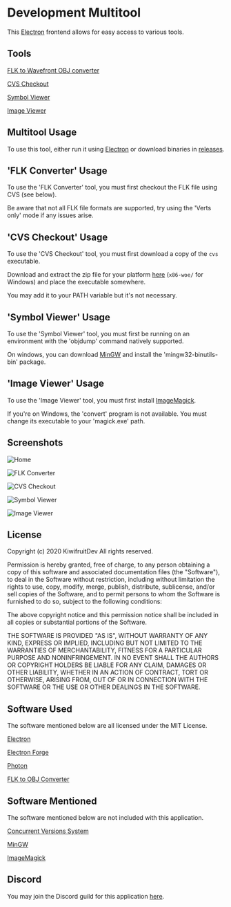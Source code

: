 # Development Multitool

This [Electron](https://www.electronjs.org/) frontend allows for easy access to various tools.

## Tools

[FLK to Wavefront OBJ converter](https://github.com/TeamPopplio/flk-to-obj-converter)

[CVS Checkout](http://savannah.nongnu.org/projects/cvs)

[Symbol Viewer](http://www.mingw.org/)

[Image Viewer](https://imagemagick.org/)

## Multitool Usage

To use this tool, either run it using [Electron](https://www.electronjs.org/) or download binaries in [releases](https://github.com/TeamPopplio/development-multitool/releases/).

## 'FLK Converter' Usage

To use the 'FLK Converter' tool, you must first checkout the FLK file using CVS (see below).

Be aware that not all FLK file formats are supported, try using the 'Verts only' mode if any issues arise.

## 'CVS Checkout' Usage

To use the 'CVS Checkout' tool, you must first download a copy of the ``cvs`` executable.

Download and extract the zip file for your platform [here](http://download.savannah.gnu.org/releases/cvs/binary/stable/) (``x86-woe/`` for Windows) and place the executable somewhere.

You may add it to your PATH variable but it's not necessary.

## 'Symbol Viewer' Usage

To use the 'Symbol Viewer' tool, you must first be running on an environment with the 'objdump' command natively supported.

On windows, you can download [MinGW](http://www.mingw.org/wiki/getting_started) and install the 'mingw32-binutils-bin' package.

## 'Image Viewer' Usage

To use the 'Image Viewer' tool, you must first install [ImageMagick](https://imagemagick.org/script/download.php).

If you're on Windows, the 'convert' program is not available. You must change its executable to your 'magick.exe' path.

## Screenshots

![Home](github-assets/home.png)

![FLK Converter](github-assets/flk.png)

![CVS Checkout](github-assets/cvs.png)

![Symbol Viewer](github-assets/objdump.png)

![Image Viewer](github-assets/imgviewer.png)

## License

Copyright (c) 2020 KiwifruitDev
All rights reserved.

Permission is hereby granted, free of charge, to any person obtaining a copy
of this software and associated documentation files (the "Software"), to deal
in the Software without restriction, including without limitation the rights
to use, copy, modify, merge, publish, distribute, sublicense, and/or sell
copies of the Software, and to permit persons to whom the Software is
furnished to do so, subject to the following conditions:

The above copyright notice and this permission notice shall be included in
all copies or substantial portions of the Software.

THE SOFTWARE IS PROVIDED "AS IS", WITHOUT WARRANTY OF ANY KIND, EXPRESS OR
IMPLIED, INCLUDING BUT NOT LIMITED TO THE WARRANTIES OF MERCHANTABILITY,
FITNESS FOR A PARTICULAR PURPOSE AND NONINFRINGEMENT. IN NO EVENT SHALL THE
AUTHORS OR COPYRIGHT HOLDERS BE LIABLE FOR ANY CLAIM, DAMAGES OR OTHER
LIABILITY, WHETHER IN AN ACTION OF CONTRACT, TORT OR OTHERWISE, ARISING FROM,
OUT OF OR IN CONNECTION WITH THE SOFTWARE OR THE USE OR OTHER DEALINGS IN
THE SOFTWARE.

## Software Used

The software mentioned below are all licensed under the MIT License.

[Electron](https://www.electronjs.org/)

[Electron Forge](https://www.electronforge.io/)

[Photon](http://photonkit.com/)

[FLK to OBJ Converter](https://github.com/TeamPopplio/flk-to-obj-converter)

## Software Mentioned

The software mentioned below are not included with this application.

[Concurrent Versions System](http://savannah.nongnu.org/projects/cvs)

[MinGW](http://www.mingw.org/)

[ImageMagick](https://imagemagick.org/)

## Discord

You may join the Discord guild for this application [here](https://discord.gg/SxXD34p).
